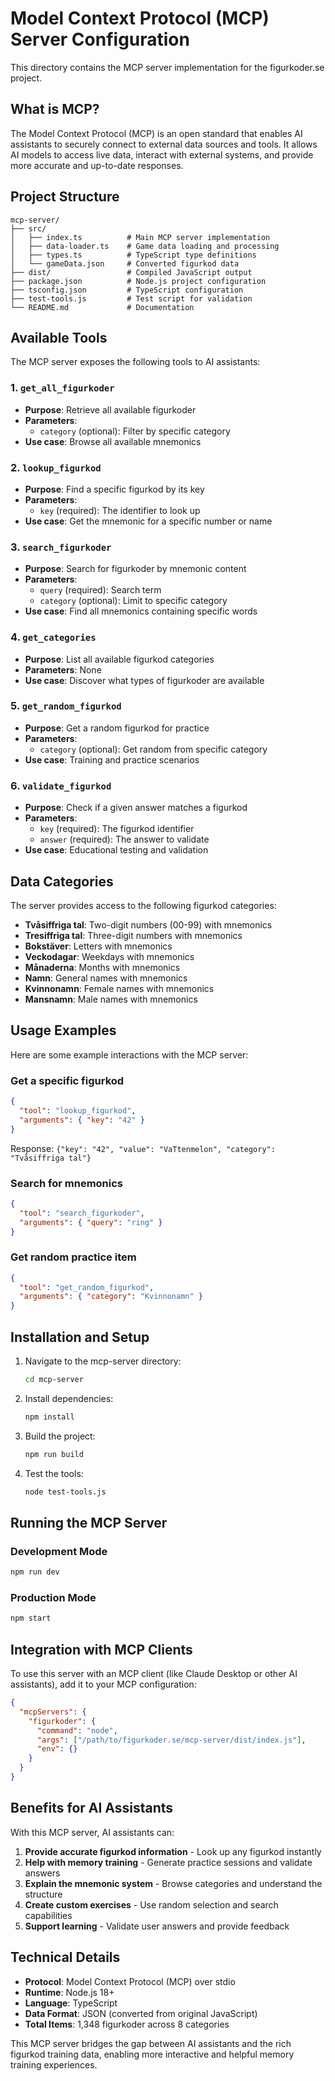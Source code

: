 # Model Context Protocol (MCP) Server Configuration

This directory contains the MCP server implementation for the figurkoder.se project.

## What is MCP?

The Model Context Protocol (MCP) is an open standard that enables AI assistants to securely connect to external data sources and tools. It allows AI models to access live data, interact with external systems, and provide more accurate and up-to-date responses.

## Project Structure

```
mcp-server/
├── src/
│   ├── index.ts          # Main MCP server implementation
│   ├── data-loader.ts    # Game data loading and processing
│   ├── types.ts          # TypeScript type definitions
│   └── gameData.json     # Converted figurkod data
├── dist/                 # Compiled JavaScript output
├── package.json          # Node.js project configuration
├── tsconfig.json         # TypeScript configuration
├── test-tools.js         # Test script for validation
└── README.md             # Documentation
```

## Available Tools

The MCP server exposes the following tools to AI assistants:

### 1. `get_all_figurkoder`
- **Purpose**: Retrieve all available figurkoder
- **Parameters**: 
  - `category` (optional): Filter by specific category
- **Use case**: Browse all available mnemonics

### 2. `lookup_figurkod`
- **Purpose**: Find a specific figurkod by its key
- **Parameters**: 
  - `key` (required): The identifier to look up
- **Use case**: Get the mnemonic for a specific number or name

### 3. `search_figurkoder`
- **Purpose**: Search for figurkoder by mnemonic content
- **Parameters**: 
  - `query` (required): Search term
  - `category` (optional): Limit to specific category
- **Use case**: Find all mnemonics containing specific words

### 4. `get_categories`
- **Purpose**: List all available figurkod categories
- **Parameters**: None
- **Use case**: Discover what types of figurkoder are available

### 5. `get_random_figurkod`
- **Purpose**: Get a random figurkod for practice
- **Parameters**: 
  - `category` (optional): Get random from specific category
- **Use case**: Training and practice scenarios

### 6. `validate_figurkod`
- **Purpose**: Check if a given answer matches a figurkod
- **Parameters**: 
  - `key` (required): The figurkod identifier
  - `answer` (required): The answer to validate
- **Use case**: Educational testing and validation

## Data Categories

The server provides access to the following figurkod categories:

- **Tvåsiffriga tal**: Two-digit numbers (00-99) with mnemonics
- **Tresiffriga tal**: Three-digit numbers with mnemonics  
- **Bokstäver**: Letters with mnemonics
- **Veckodagar**: Weekdays with mnemonics
- **Månaderna**: Months with mnemonics
- **Namn**: General names with mnemonics
- **Kvinnonamn**: Female names with mnemonics
- **Mansnamn**: Male names with mnemonics

## Usage Examples

Here are some example interactions with the MCP server:

### Get a specific figurkod
```json
{
  "tool": "lookup_figurkod",
  "arguments": { "key": "42" }
}
```
Response: `{"key": "42", "value": "VaTtenmelon", "category": "Tvåsiffriga tal"}`

### Search for mnemonics
```json
{
  "tool": "search_figurkoder", 
  "arguments": { "query": "ring" }
}
```

### Get random practice item
```json
{
  "tool": "get_random_figurkod",
  "arguments": { "category": "Kvinnonamn" }
}
```

## Installation and Setup

1. Navigate to the mcp-server directory:
   ```bash
   cd mcp-server
   ```

2. Install dependencies:
   ```bash
   npm install
   ```

3. Build the project:
   ```bash
   npm run build
   ```

4. Test the tools:
   ```bash
   node test-tools.js
   ```

## Running the MCP Server

### Development Mode
```bash
npm run dev
```

### Production Mode
```bash
npm start
```

## Integration with MCP Clients

To use this server with an MCP client (like Claude Desktop or other AI assistants), add it to your MCP configuration:

```json
{
  "mcpServers": {
    "figurkoder": {
      "command": "node",
      "args": ["/path/to/figurkoder.se/mcp-server/dist/index.js"],
      "env": {}
    }
  }
}
```

## Benefits for AI Assistants

With this MCP server, AI assistants can:

1. **Provide accurate figurkod information** - Look up any figurkod instantly
2. **Help with memory training** - Generate practice sessions and validate answers
3. **Explain the mnemonic system** - Browse categories and understand the structure
4. **Create custom exercises** - Use random selection and search capabilities
5. **Support learning** - Validate user answers and provide feedback

## Technical Details

- **Protocol**: Model Context Protocol (MCP) over stdio
- **Runtime**: Node.js 18+
- **Language**: TypeScript
- **Data Format**: JSON (converted from original JavaScript)
- **Total Items**: 1,348 figurkoder across 8 categories

This MCP server bridges the gap between AI assistants and the rich figurkod training data, enabling more interactive and helpful memory training experiences.